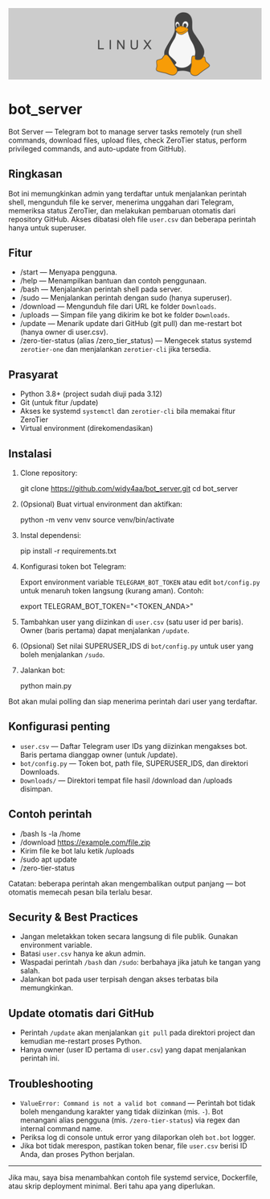![Linux header](https://raw.githubusercontent.com/widy4aa/bot_server/refs/heads/main/any/linux_header.png)

# bot_server

Bot Server — Telegram bot to manage server tasks remotely (run shell commands, download files, upload files, check ZeroTier status, perform privileged commands, and auto-update from GitHub).

## Ringkasan

Bot ini memungkinkan admin yang terdaftar untuk menjalankan perintah shell, mengunduh file ke server, menerima unggahan dari Telegram, memeriksa status ZeroTier, dan melakukan pembaruan otomatis dari repository GitHub. Akses dibatasi oleh file `user.csv` dan beberapa perintah hanya untuk superuser.

## Fitur

- /start — Menyapa pengguna.
- /help — Menampilkan bantuan dan contoh penggunaan.
- /bash <perintah> — Menjalankan perintah shell pada server.
- /sudo <perintah> — Menjalankan perintah dengan sudo (hanya superuser).
- /download <url> — Mengunduh file dari URL ke folder `Downloads`.
- /uploads — Simpan file yang dikirim ke bot ke folder `Downloads`.
- /update — Menarik update dari GitHub (git pull) dan me-restart bot (hanya owner di user.csv).
- /zero-tier-status (alias /zero_tier_status) — Mengecek status systemd `zerotier-one` dan menjalankan `zerotier-cli` jika tersedia.

## Prasyarat

- Python 3.8+ (project sudah diuji pada 3.12)
- Git (untuk fitur /update)
- Akses ke systemd `systemctl` dan `zerotier-cli` bila memakai fitur ZeroTier
- Virtual environment (direkomendasikan)

## Instalasi

1. Clone repository:

   git clone https://github.com/widy4aa/bot_server.git
   cd bot_server

2. (Opsional) Buat virtual environment dan aktifkan:

   python -m venv venv
   source venv/bin/activate

3. Instal dependensi:

   pip install -r requirements.txt

4. Konfigurasi token bot Telegram:

   Export environment variable `TELEGRAM_BOT_TOKEN` atau edit `bot/config.py` untuk menaruh token langsung (kurang aman). Contoh:

   export TELEGRAM_BOT_TOKEN="<TOKEN_ANDA>"

5. Tambahkan user yang diizinkan di `user.csv` (satu user id per baris). Owner (baris pertama) dapat menjalankan `/update`.

6. (Opsional) Set nilai SUPERUSER_IDS di `bot/config.py` untuk user yang boleh menjalankan `/sudo`.

7. Jalankan bot:

   python main.py

Bot akan mulai polling dan siap menerima perintah dari user yang terdaftar.

## Konfigurasi penting

- `user.csv` — Daftar Telegram user IDs yang diizinkan mengakses bot. Baris pertama dianggap owner (untuk /update).
- `bot/config.py` — Token bot, path file, SUPERUSER_IDS, dan direktori Downloads.
- `Downloads/` — Direktori tempat file hasil /download dan /uploads disimpan.

## Contoh perintah

- /bash ls -la /home
- /download https://example.com/file.zip
- Kirim file ke bot lalu ketik /uploads
- /sudo apt update
- /zero-tier-status

Catatan: beberapa perintah akan mengembalikan output panjang — bot otomatis memecah pesan bila terlalu besar.

## Security & Best Practices

- Jangan meletakkan token secara langsung di file publik. Gunakan environment variable.
- Batasi `user.csv` hanya ke akun admin.
- Waspadai perintah `/bash` dan `/sudo`: berbahaya jika jatuh ke tangan yang salah.
- Jalankan bot pada user terpisah dengan akses terbatas bila memungkinkan.

## Update otomatis dari GitHub

- Perintah `/update` akan menjalankan `git pull` pada direktori project dan kemudian me-restart proses Python.
- Hanya owner (user ID pertama di `user.csv`) yang dapat menjalankan perintah ini.

## Troubleshooting

- ``ValueError: Command is not a valid bot command`` — Perintah bot tidak boleh mengandung karakter yang tidak diizinkan (mis. `-`). Bot menangani alias pengguna (mis. `/zero-tier-status`) via regex dan internal command name.
- Periksa log di console untuk error yang dilaporkan oleh `bot.bot` logger.
- Jika bot tidak merespon, pastikan token benar, file `user.csv` berisi ID Anda, dan proses Python berjalan.

---

Jika mau, saya bisa menambahkan contoh file systemd service, Dockerfile, atau skrip deployment minimal. Beri tahu apa yang diperlukan.
